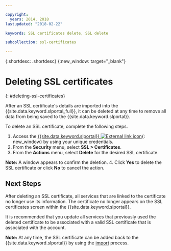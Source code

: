 ```yaml
---

copyright:
  years: 2014, 2018
lastupdated: "2018-02-22"

keywords: SSL certificates delete, SSL delete

subcollection: ssl-certificates

---
```


{:shortdesc: .shortdesc}
{:new_window: target="_blank"}

# Deleting SSL certificates
{: #deleting-ssl-certificates}

After an SSL certificate's details are imported into the {{site.data.keyword.slportal_full}}, it can be deleted at any time to remove all data from being saved to the {{site.data.keyword.slportal}}.

To delete an SSL certificate, complete the following steps.

1. Access the [{{site.data.keyword.slportal}} ![External link icon](../../icons/launch-glyph.svg "External link icon")](https://control.softlayer.com/){: new_window} by using your unique credentials.
2. From the **Security** menu, select **SSL > Certificates**.
3. From the **Actions** menu, select **Delete** for the desired SSL certificate.

  **Note:** A window appears to confirm the deletion.
4. Click **Yes** to delete the SSL certificate or click **No** to cancel the action.

## Next Steps

After deleting an SSL certificate, all services that are linked to the certificate no longer use its information. The certificate no longer appears on the SSL certificates screen within the {{site.data.keyword.slportal}}.

It is recommended that you update all services that previously used the deleted certificate to be associated with a valid SSL certificate that is associated with the account.

**Note:** At any time, the SSL certificate can be added back to the {{site.data.keyword.slportal}} by using the [import](/docs/infrastructure/ssl-certificates?topic=ssl-certificates-importing-ssl-certificates) process.

